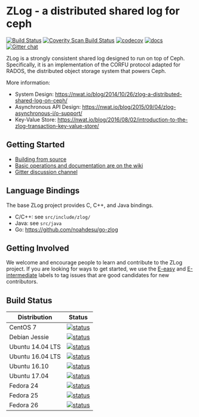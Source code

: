 # ZLog - a distributed shared log for ceph

[![Build Status](https://travis-ci.org/noahdesu/zlog.svg?branch=master)](https://travis-ci.org/noahdesu/zlog)
[![Coverity Scan Build Status](https://scan.coverity.com/projects/9894/badge.svg)](https://scan.coverity.com/projects/noahdesu-zlog)
[![codecov](https://codecov.io/gh/noahdesu/zlog/branch/master/graph/badge.svg)](https://codecov.io/gh/noahdesu/zlog)
[![docs](https://img.shields.io/badge/docs-latest-brightgreen.svg?style=flat)](https://noahdesu.github.io/zlog)
[![Gitter chat](https://badges.gitter.im/gitterHQ/gitter.png)](https://gitter.im/noahdesu-zlog/Lobby)

ZLog is a strongly consistent shared log designed to run on top of Ceph.
Specifically, it is an implementation of the CORFU protocol adapted for RADOS,
the distributed object storage system that powers Ceph.

More information:

* System Design: https://nwat.io/blog/2014/10/26/zlog-a-distributed-shared-log-on-ceph/
* Asynchronous API Design: https://nwat.io/blog/2015/09/04/zlog-asynchronous-i/o-support/
* Key-Value Store: https://nwat.io/blog/2016/08/02/introduction-to-the-zlog-transaction-key-value-store/

## Getting Started

* [Building from source](http://noahdesu.github.io/zlog/#building-from-source)
* [Basic operations and documentation are on the wiki](http://noahdesu.github.io/zlog/api/)
* [Gitter discussion channel](https://gitter.im/noahdesu-zlog/Lobby)

## Language Bindings

The base ZLog project provides C, C++, and Java bindings.

* C/C++: see `src/include/zlog/`
* Java: see `src/java`
* Go: https://github.com/noahdesu/go-zlog

## Getting Involved

We welcome and encourage people to learn and contribute to the ZLog project. If you are looking for ways to get started, we use the [E-easy](https://github.com/noahdesu/zlog/issues?q=is%3Aissue+is%3Aopen+label%3AE-easy) and [E-intermediate](https://github.com/noahdesu/zlog/issues?q=is%3Aissue+is%3Aopen+label%3AE-intermediate) labels to tag issues that are good candidates for new contributors.

## Build Status

| Distribution     | Status |
| ------------     | ------ |
| CentOS 7         | [![status](https://badges.herokuapp.com/travis/noahdesu/zlog?env=DOCKER_IMAGE=centos:7&label=centos:7)](https://travis-ci.org/noahdesu/zlog) |
| Debian Jessie    | [![status](https://badges.herokuapp.com/travis/noahdesu/zlog?env=DOCKER_IMAGE=debian:jessie&label=debian:jessie)](https://travis-ci.org/noahdesu/zlog) |
| Ubuntu 14.04 LTS | [![status](https://badges.herokuapp.com/travis/noahdesu/zlog?env=DOCKER_IMAGE=ubuntu:trusty&label=ubuntu:trusty)](https://travis-ci.org/noahdesu/zlog) |
| Ubuntu 16.04 LTS | [![status](https://badges.herokuapp.com/travis/noahdesu/zlog?env=DOCKER_IMAGE=ubuntu:xenial&label=ubuntu:xenial)](https://travis-ci.org/noahdesu/zlog) |
| Ubuntu 16.10     | [![status](https://badges.herokuapp.com/travis/noahdesu/zlog?env=DOCKER_IMAGE=ubuntu:yakkety&label=ubuntu:yakkety)](https://travis-ci.org/noahdesu/zlog) |
| Ubuntu 17.04     | [![status](https://badges.herokuapp.com/travis/noahdesu/zlog?env=DOCKER_IMAGE=ubuntu:zesty+RUN_COVERAGE=0&label=ubuntu:zesty)](https://travis-ci.org/noahdesu/zlog) |
| Fedora 24        | [![status](https://badges.herokuapp.com/travis/noahdesu/zlog?env=DOCKER_IMAGE=fedora:24&label=fedora:24)](https://travis-ci.org/noahdesu/zlog) |
| Fedora 25        | [![status](https://badges.herokuapp.com/travis/noahdesu/zlog?env=DOCKER_IMAGE=fedora:25&label=fedora:25)](https://travis-ci.org/noahdesu/zlog) |
| Fedora 26        | [![status](https://badges.herokuapp.com/travis/noahdesu/zlog?env=DOCKER_IMAGE=fedora:26&label=fedora:26)](https://travis-ci.org/noahdesu/zlog) |
